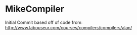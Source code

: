 MikeCompiler
============

Initial Commit based off of code from: http://www.labouseur.com/courses/compilers/compilers/alan/